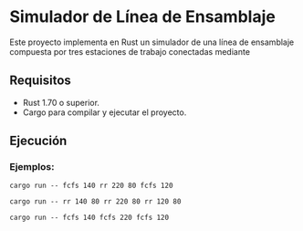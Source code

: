 # Simulador de Línea de Ensamblaje

Este proyecto implementa en Rust un simulador de una línea de ensamblaje compuesta por tres estaciones de trabajo conectadas mediante 

## Requisitos

* Rust 1.70 o superior.
* Cargo para compilar y ejecutar el proyecto.

## Ejecución


### Ejemplos:
```
cargo run -- fcfs 140 rr 220 80 fcfs 120
```

```
cargo run -- rr 140 80 rr 220 80 rr 120 80
```

```
cargo run -- fcfs 140 fcfs 220 fcfs 120
```